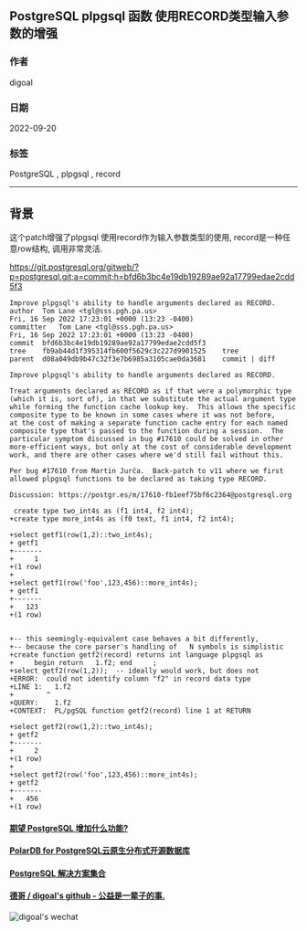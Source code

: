 ## PostgreSQL plpgsql 函数 使用RECORD类型输入参数的增强
    
### 作者    
digoal    
    
### 日期    
2022-09-20    
    
### 标签    
PostgreSQL , plpgsql , record   
    
----    
    
## 背景  
这个patch增强了plpgsql 使用record作为输入参数类型的使用, record是一种任意row结构, 调用非常灵活.   

https://git.postgresql.org/gitweb/?p=postgresql.git;a=commit;h=bfd6b3bc4e19db19289ae92a17799edae2cdd5f3

```
Improve plpgsql's ability to handle arguments declared as RECORD.
author	Tom Lane <tgl@sss.pgh.pa.us>	
Fri, 16 Sep 2022 17:23:01 +0000 (13:23 -0400)
committer	Tom Lane <tgl@sss.pgh.pa.us>	
Fri, 16 Sep 2022 17:23:01 +0000 (13:23 -0400)
commit	bfd6b3bc4e19db19289ae92a17799edae2cdd5f3
tree	fb9ab44d1f395314fb600f5629c3c227d9901525	tree
parent	d08a049db9b47c32f3e7b6985a3105cae0da3681	commit | diff

Improve plpgsql's ability to handle arguments declared as RECORD.

Treat arguments declared as RECORD as if that were a polymorphic type
(which it is, sort of), in that we substitute the actual argument type
while forming the function cache lookup key.  This allows the specific
composite type to be known in some cases where it was not before,
at the cost of making a separate function cache entry for each named
composite type that's passed to the function during a session.  The
particular symptom discussed in bug #17610 could be solved in other
more-efficient ways, but only at the cost of considerable development
work, and there are other cases where we'd still fail without this.

Per bug #17610 from Martin Jurča.  Back-patch to v11 where we first
allowed plpgsql functions to be declared as taking type RECORD.

Discussion: https://postgr.es/m/17610-fb1eef75bf6c2364@postgresql.org
```

```
 create type two_int4s as (f1 int4, f2 int4);
+create type more_int4s as (f0 text, f1 int4, f2 int4);

+select getf1(row(1,2)::two_int4s);
+ getf1 
+-------
+     1
+(1 row)
+
+select getf1(row('foo',123,456)::more_int4s);
+ getf1 
+-------
+   123
+(1 row)


+-- this seemingly-equivalent case behaves a bit differently,
+-- because the core parser's handling of   N symbols is simplistic
+create function getf2(record) returns int language plpgsql as
+     begin return   1.f2; end     ;
+select getf2(row(1,2));  -- ideally would work, but does not
+ERROR:  could not identify column "f2" in record data type
+LINE 1:   1.f2
+        ^
+QUERY:    1.f2
+CONTEXT:  PL/pgSQL function getf2(record) line 1 at RETURN

+select getf2(row(1,2)::two_int4s);
+ getf2 
+-------
+     2
+(1 row)
+
+select getf2(row('foo',123,456)::more_int4s);
+ getf2 
+-------
+   456
+(1 row)
```
  
  
#### [期望 PostgreSQL 增加什么功能?](https://github.com/digoal/blog/issues/76 "269ac3d1c492e938c0191101c7238216")
  
  
#### [PolarDB for PostgreSQL云原生分布式开源数据库](https://github.com/ApsaraDB/PolarDB-for-PostgreSQL "57258f76c37864c6e6d23383d05714ea")
  
  
#### [PostgreSQL 解决方案集合](https://yq.aliyun.com/topic/118 "40cff096e9ed7122c512b35d8561d9c8")
  
  
#### [德哥 / digoal's github - 公益是一辈子的事.](https://github.com/digoal/blog/blob/master/README.md "22709685feb7cab07d30f30387f0a9ae")
  
  
![digoal's wechat](../pic/digoal_weixin.jpg "f7ad92eeba24523fd47a6e1a0e691b59")
  
